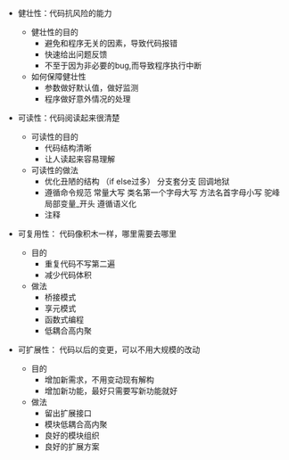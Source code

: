 - 健壮性：代码抗风险的能力
  - 健壮性的目的
    - 避免和程序无关的因素，导致代码报错
    - 快速给出问题反馈
    - 不至于因为非必要的bug,而导致程序执行中断
  - 如何保障健壮性
    - 参数做好默认值，做好监测
    - 程序做好意外情况的处理

- 可读性：代码阅读起来很清楚
  - 可读性的目的
    - 代码结构清晰
    - 让人读起来容易理解
  - 可读性的做法
    - 优化丑陋的结构 （if else过多）  分支套分支  回调地狱
    - 遵循命令规范 常量大写 类名第一个字母大写 方法名首字母小写 驼峰 局部变量_开头   遵循语义化 
    - 注释


- 可复用性： 代码像积木一样，哪里需要去哪里
  - 目的
    - 重复代码不写第二遍
    - 减少代码体积
  - 做法
    - 桥接模式
    - 享元模式
    - 函数式编程
    - 低耦合高内聚


- 可扩展性： 代码以后的变更，可以不用大规模的改动
  - 目的
    - 增加新需求，不用变动现有解构
    - 增加新功能，最好只需要写新功能就好
  - 做法
    - 留出扩展接口
    - 模块低耦合高内聚
    - 良好的模块组织
    - 良好的扩展方案